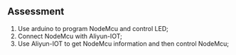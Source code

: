 ## Assessment
1. Use arduino to program NodeMcu and control LED;
2. Connect NodeMcu with Aliyun-IOT;
3. Use Aliyun-IOT to get NodeMcu information and then control NodeMcu;